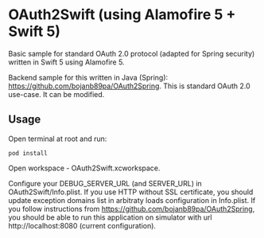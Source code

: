 # OAuth2Swift (using Alamofire 5 + Swift 5)
Basic sample for standard OAuth 2.0 protocol (adapted for Spring security) written in Swift 5 using Alamofire 5.

Backend sample for this written in Java (Spring):
https://github.com/bojanb89pa/OAuth2Spring. This is standard OAuth 2.0 use-case. It can be modified.

## Usage

Open terminal at root and run:

`pod install`

Open workspace - OAuth2Swift.xcworkspace.

Configure your DEBUG_SERVER_URL (and SERVER_URL) in OAuth2Swift/Info.plist. If you use HTTP without SSL certificate, you should update exception domains list in arbitraty loads configuration in Info.plist. If you follow instructions from https://github.com/bojanb89pa/OAuth2Spring, you should be able to run this application on simulator with url http://localhost:8080 (current configuration).
